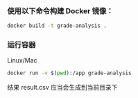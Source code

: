 ### 使用以下命令构建 Docker 镜像：
```bash
docker build -t grade-analysis .
```
### 运行容器

Linux/Mac
```bash
docker run -v $(pwd):/app grade-analysis
```


结果 result.csv 应当会生成到当前目录下

